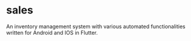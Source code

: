 # sales
An inventory management system with various automated functionalities written for Android and IOS in Flutter.
